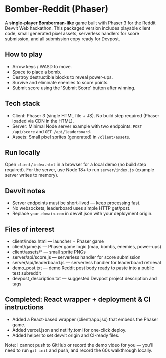 # Bomber-Reddit (Phaser)

A **single-player Bomberman-like** game built with Phaser 3 for the Reddit Devvit Web hackathon.
This packaged version includes playable client code, small generated pixel assets, serverless handlers for score submission, and all submission copy ready for Devpost.

## How to play
- Arrow keys / WASD to move.
- Space to place a bomb.
- Destroy destructible blocks to reveal power-ups.
- Survive and eliminate enemies to score points.
- Submit score using the 'Submit Score' button after winning.

## Tech stack
- Client: Phaser 3 (single HTML file + JS). No build step required (Phaser loaded via CDN in the HTML).
- Server: Minimal Node server example with two endpoints: `POST /api/score` and `GET /api/leaderboard`.
- Assets: Small pixel sprites (generated) in `/client/assets`.

## Run locally
Open `client/index.html` in a browser for a local demo (no build step required).
For the server, use Node 18+ to run `server/index.js` (example server writes to memory).

## Devvit notes
- Server endpoints must be short-lived — keep processing fast.
- No websockets; leaderboard uses simple HTTP get/post.
- Replace `your-domain.com` in devvit.json with your deployment origin.

## Files of interest
- client/index.html — launcher + Phaser game
- client/game.js — Phaser game logic (map, bombs, enemies, power-ups)
- client/assets/* — small sprite PNGs
- server/api/score.js — serverless handler for score submission
- server/api/leaderboard.js — serverless handler for leaderboard retrieval
- demo_post.txt — demo Reddit post body ready to paste into a public test subreddit
- devpost_description.txt — suggested Devpost project description and tags


## Completed: React wrapper + deployment & CI instructions
- Added a React-based wrapper (client/app.jsx) that embeds the Phaser game.
- Added vercel.json and netlify.toml for one-click deploy.
- Added helper to set devvit origin and CI-ready files.

Note: I cannot push to GitHub or record the demo video for you — you'll need to run `git init` and push, and record the 60s walkthrough locally.
